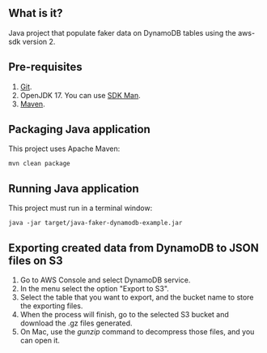 ## What is it?
Java project that populate faker data on DynamoDB tables using the aws-sdk version 2.

## Pre-requisites
1. [Git](https://git-scm.com/downloads).
2. OpenJDK 17. You can use [SDK Man](https://sdkman.io/install).
3. [Maven](https://maven.apache.org/download.cgi).

## Packaging Java application
This project uses Apache Maven:
```
mvn clean package
```

## Running Java application
This project must run in a terminal window:
```
java -jar target/java-faker-dynamodb-example.jar
```

## Exporting created data from DynamoDB to JSON files on S3
1. Go to AWS Console and select DynamoDB service.
2. In the menu select the option "Export to S3".
3. Select the table that you want to export, and the bucket name to store the exporting files.
4. When the process will finish, go to the selected S3 bucket and download the .gz files generated.
5. On Mac, use the *gunzip* command to decompress those files, and you can open it.
